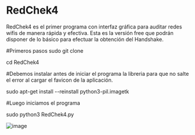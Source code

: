 # RedChek4
RedChek4 es el primer programa con interfaz gráfica para auditar redes wifis de manera rápida y efectiva. Esta es la versión free que podrán disponer de lo básico para efectuar la obtención del Handshake.





#Primeros pasos
sudo git clone 

cd RedChek4


#Debemos instalar antes de iniciar el programa la libreria para que no salte el error al cargar el favicon de la aplicación.

sudo apt-get install --reinstall python3-pil.imagetk


#Luego iniciamos el programa

sudo python3 RedChek4.py


![image](https://user-images.githubusercontent.com/45906536/235546406-4557189c-7002-4e5a-92c0-68415592084f.png)

